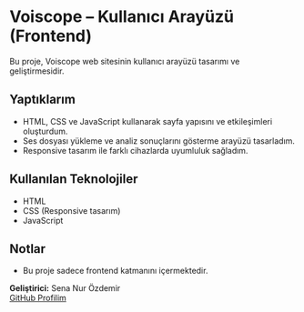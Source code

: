 # Voiscope – Kullanıcı Arayüzü (Frontend)

Bu proje, Voiscope web sitesinin kullanıcı arayüzü tasarımı ve geliştirmesidir.

## Yaptıklarım
- HTML, CSS ve JavaScript kullanarak sayfa yapısını ve etkileşimleri oluşturdum.
- Ses dosyası yükleme ve analiz sonuçlarını gösterme arayüzü tasarladım.
- Responsive tasarım ile farklı cihazlarda uyumluluk sağladım.

## Kullanılan Teknolojiler
- HTML  
- CSS (Responsive tasarım)  
- JavaScript  

## Notlar
- Bu proje sadece frontend katmanını içermektedir.

**Geliştirici:** Sena Nur Özdemir  
[GitHub Profilim](https://github.com/senathecoder)
